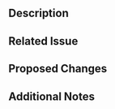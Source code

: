 ## Description

[//]: # 'Detailed description of the changes made'

## Related Issue

[//]: # 'syntax: "Fix #123"'

## Proposed Changes

[//]: # 'List the changes made'

## Additional Notes

[//]: # 'Additional notes or context'